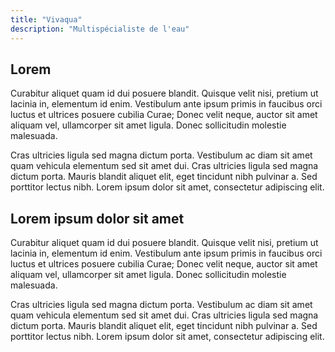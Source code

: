```yaml
---
title: "Vivaqua"
description: "Multispécialiste de l'eau"
---
```


## Lorem

Curabitur aliquet quam id dui posuere blandit. Quisque velit nisi, pretium ut lacinia in, elementum id enim. Vestibulum ante ipsum primis in faucibus orci luctus et ultrices posuere cubilia Curae; Donec velit neque, auctor sit amet aliquam vel, ullamcorper sit amet ligula. Donec sollicitudin molestie malesuada.


Cras ultricies ligula sed magna dictum porta. Vestibulum ac diam sit amet quam vehicula elementum sed sit amet dui. Cras ultricies ligula sed magna dictum porta. Mauris blandit aliquet elit, eget tincidunt nibh pulvinar a. Sed porttitor lectus nibh. Lorem ipsum dolor sit amet, consectetur adipiscing elit.


## Lorem ipsum dolor sit amet

Curabitur aliquet quam id dui posuere blandit. Quisque velit nisi, pretium ut lacinia in, elementum id enim. Vestibulum ante ipsum primis in faucibus orci luctus et ultrices posuere cubilia Curae; Donec velit neque, auctor sit amet aliquam vel, ullamcorper sit amet ligula. Donec sollicitudin molestie malesuada.


Cras ultricies ligula sed magna dictum porta. Vestibulum ac diam sit amet quam vehicula elementum sed sit amet dui. Cras ultricies ligula sed magna dictum porta. Mauris blandit aliquet elit, eget tincidunt nibh pulvinar a. Sed porttitor lectus nibh. Lorem ipsum dolor sit amet, consectetur adipiscing elit.